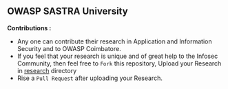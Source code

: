 ## OWASP SASTRA University

**Contributions :**

- Any one can contribute their research in Application and Information Security and to OWASP Coimbatore.
- If you feel that your research is unique and of great help to the Infosec Community, then feel free to `Fork` this repository, Upload your Research in [research](research) directory
- Rise a `Pull Request` after uploading your Research.
